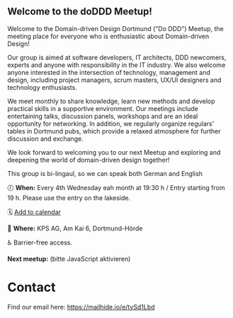 ## Welcome to the doDDD Meetup!

Welcome to the Domain-driven Design Dortmund ("Do DDD") Meetup, the meeting place for everyone who is enthusiastic about Domain-driven Design!

Our group is aimed at software developers, IT architects, DDD newcomers, experts and anyone with responsibility in the IT industry. We also welcome anyone interested in the intersection of technology, management and design, including project managers, scrum masters, UX/UI designers and technology enthusiasts.

We meet monthly to share knowledge, learn new methods and develop practical skills in a supportive environment. Our meetings include entertaining talks, discussion panels, workshops and are an ideal opportunity for networking. In addition, we regularly organize regulars' tables in Dortmund pubs, which provide a relaxed atmosphere for further discussion and exchange.

We look forward to welcoming you to our next Meetup and exploring and deepening the world of domain-driven design together!

This group is bi-lingaul, so we can speak both German and English
 
🕖 **When:** Every 4th Wednesday eah month at 19:30 h / Entry starting from 19 h. Please use the entry on the lakeside. 
             
🗓️ [Add to calendar](/meetup.ics)

📌 **Where:** KPS AG, Am Kai 6, Dortmund-Hörde

♿ Barrier-free access. 

**Next meetup:** <span id='next'>(bitte JavaScript aktivieren)</span>

# Contact
Find our email here: <a target="_blank" href="https://mailhide.io/e/tySd1Lbd">https://mailhide.io/e/tySd1Lbd</a> 

<script type="application/ld+json">
{
  "@context": "https://schema.org/",
  "@type": "Event",
  "name": "DODDD - Domain-driven Design in Dortmund ",
  "location": {
    "@type": "Place",
    "address": {
      "@type": "PostalAddress",
      "postalCode": "44139",
      "streetAddress": "Am Kai 6",
      "addressCountry": "de",
      "addressLocality": "Dortmund"
    },
    "name": "KPS AG",
    "url": ""
  },
  "startDate": "2023-03-12T18:00:00.000Z",
  "endDate": "2023-03-12T22:00:00.000Z",
  "description": "Meetup for Domain-driven design",
  "eventStatus": "https://schema.org/EventScheduled",
  "eventAttendanceMode": "https://schema.org/OfflineEventAttendanceMode",
  "image": [],
  "typicalAgeRange": "",
  "inLanguage": "de"
}
</script>

<script src="assets/scripts/termine.js"></script>
